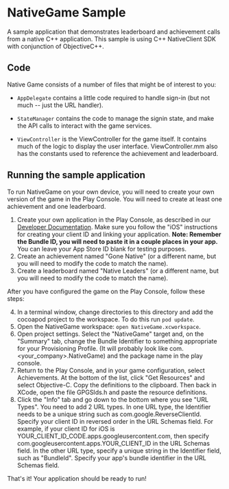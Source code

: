 # NativeGame Sample

A sample application that demonstrates leaderboard and achievement calls from a native
C++ application.
This sample is using C++ NativeClient SDK with conjunction of ObjectiveC++.

## Code

Native Game  consists of a number of files that might be of interest to
you:

* `AppDelegate` contains a little code required to handle sign-in (but not
  much -- just the URL handler).

* `StateManager` contains the code to manage the signin state, and make the
   API calls to interact with the game services.

* `ViewController` is the ViewController for the game itself. It contains much
  of the logic to display the user interface.  ViewController.mm also has the constants
  used to reference the achievement and leaderboard.

## Running the sample application

To run NativeGame on your own device, you will need to create your
own version of the game in the Play Console.  You will need to create at least one
achievement and one leaderboard.
1. Create your own application in the Play Console, as described in our [Developer
  Documentation](https://developers.google.com/games/services/console/enabling). Make
  sure you follow the "iOS" instructions for creating your client ID and linking
  your application.
    <strong>Note: Remember the Bundle ID, you will need to paste it
         in a couple places in your app.</strong>
    You can leave your App Store ID blank for testing purposes.
2. Create an achievement named "Gone Native" (or a different name, but you will need
  to modify the code to match the name).
3. Create a leaderboard named "Native Leaders" (or a different name, but you will
  need to modify the code to match the name).

After you have configured the game on the Play Console, follow these steps:

4. In a terminal window, change directories to this directory and add the cocoapod project
to the workspace.  To do this run `pod update`.
5. Open the NativeGame workspace: `open NativeGame.xcworkspace`.
6. Open project settings. Select the "NativeGame" target and,
  on the "Summary" tab, change the Bundle Identifier to
  something appropriate for your Provisioning Profile. (It will probably look like
  com.<your_company>.NativeGame) and the package name in the play console.
7. Return to the Play Console, and in your game configuration, select Achievements.
  At the bottom of the list, click "Get Resources" and select Objective-C.
  Copy the definitions to the clipboard.  Then back in XCode, open the file
  GPGSIds.h and paste the resource definitions.
8. Click the "Info" tab and go down to the bottom where you see "URL Types".
  You need to add 2 URL types.  In one URL type, the Identifier needs to be
  a unique string such as com.google.ReverseClientId.  Specify your client ID
  in reversed order in the URL Schemas field. For example, if your client ID for iOS is
  YOUR_CLIENT_ID_CODE.apps.googleusercontent.com, then specify
  com.googleusercontent.apps.YOUR_CLIENT_ID in the URL Schemas field.
  In the other URL type, specify a unique string in the Identifier field,
  such as "BundleId".  Specify your app's bundle identifier in the URL Schemas field.

That's it! Your application should be ready to run!

